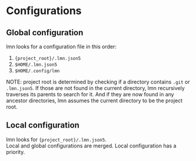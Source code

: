 # Configurations

## Global configuration
lmn looks for a configuration file in this order:
1. `{project_root}/.lmn.json5`
2. `$HOME/.lmn.json5`
3. `$HOME/.config/lmn`

NOTE: project root is determined by checking if a directory contains `.git` or `.lmn.json5`. If those are not found in the current directory, lmn recursively traverses its parents to search for it.
And if they are now found in any ancestor directories, lmn assumes the current directory to be the project root.

## Local configuration
lmn looks for `{project_root}/.lmn.json5`.  
Local and global configurations are merged. Local configuration has a priority.

